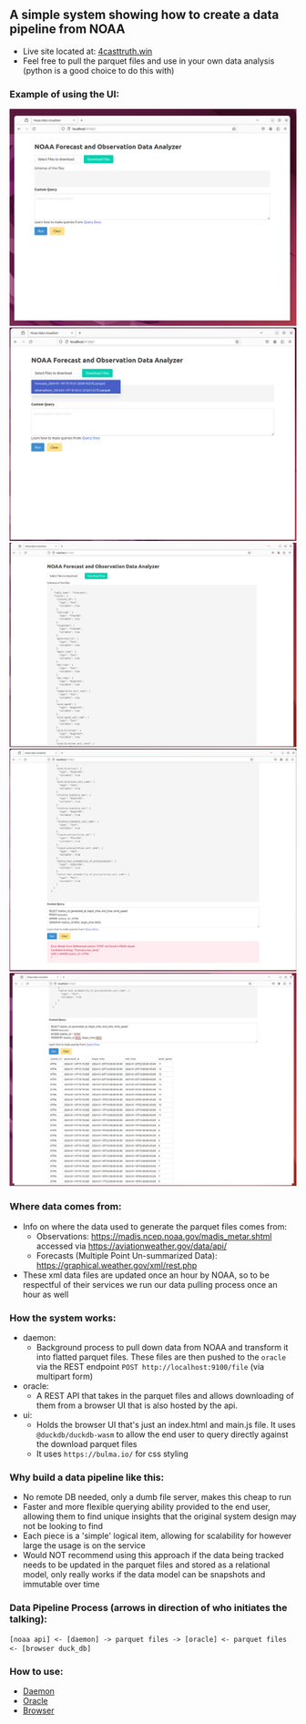 ## A simple system showing how to create a data pipeline from NOAA
- Live site located at: [4casttruth.win](https://www.4casttruth.win/)
- Feel free to pull the parquet files and use in your own data analysis (python is a good choice to do this with)

### Example of using the UI:

![Initial Screen](ui_demo/ksnip_20240114-151717.png)
![Select Files](ui_demo/ksnip_20240114-151738.png)
![View File Schemas](ui_demo/ksnip_20240114-151818.png)
![Enter Bad Query](ui_demo/ksnip_20240114-153740.png)
![Enter Good Query](ui_demo/ksnip_20240114-154002.png)

### Where data comes from:
- Info on where the data used to generate the parquet files comes from:
    - Observations: https://madis.ncep.noaa.gov/madis_metar.shtml accessed via https://aviationweather.gov/data/api/
    - Forecasts (Multiple Point Un-summarized Data): https://graphical.weather.gov/xml/rest.php
- These xml data files are updated once an hour by NOAA, so to be respectful of their services we run our data pulling process once an hour as well

### How the system works:
- daemon:
    - Background process to pull down data from NOAA and transform it into flatted parquet files. These files are then pushed to the `oracle` via the REST endpoint `POST http://localhost:9100/file` (via multipart form)
- oracle:
    - A REST API that takes in the parquet files and allows downloading of them from a browser UI that is also hosted by the api.
- ui:
    - Holds the browser UI that's just an index.html and main.js file. It uses `@duckdb/duckdb-wasm` to allow the end user to query directly against the download parquet files
    - It uses `https://bulma.io/` for css styling

### Why build a data pipeline like this:
- No remote DB needed, only a dumb file server, makes this cheap to run
- Faster and more flexible querying ability provided to the end user, allowing them to find unique insights that the original system design may not be looking to find
- Each piece is a 'simple' logical item, allowing for scalability for however large the usage is on the service
- Would NOT recommend using this approach if the data being tracked needs to be updated in the parquet files and stored as a relational model, only really works if the data model can be snapshots and immutable over time


### Data Pipeline Process (arrows in direction of who initiates the talking): 
```
[noaa api] <- [daemon] -> parquet files -> [oracle] <- parquet files <- [browser duck_db]
```

### How to use:
- [Daemon](./daemon/README.md)
- [Oracle](./oracle/README.md)
- [Browser](./ui/README.md)
